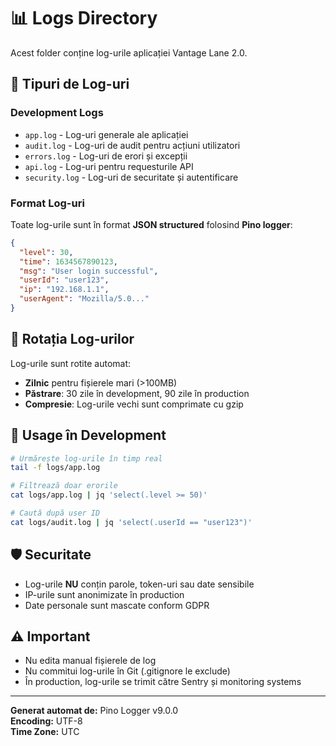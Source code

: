 # 📊 Logs Directory

Acest folder conține log-urile aplicației Vantage Lane 2.0.

## 📝 **Tipuri de Log-uri**

### **Development Logs**

- `app.log` - Log-uri generale ale aplicației
- `audit.log` - Log-uri de audit pentru acțiuni utilizatori
- `errors.log` - Log-uri de erori și excepții
- `api.log` - Log-uri pentru requesturile API
- `security.log` - Log-uri de securitate și autentificare

### **Format Log-uri**

Toate log-urile sunt în format **JSON structured** folosind **Pino logger**:

```json
{
  "level": 30,
  "time": 1634567890123,
  "msg": "User login successful",
  "userId": "user123",
  "ip": "192.168.1.1",
  "userAgent": "Mozilla/5.0..."
}
```

## 🔄 **Rotația Log-urilor**

Log-urile sunt rotite automat:

- **Zilnic** pentru fișierele mari (>100MB)
- **Păstrare**: 30 zile în development, 90 zile în production
- **Compresie**: Log-urile vechi sunt comprimate cu gzip

## 🚀 **Usage în Development**

```bash
# Urmărește log-urile în timp real
tail -f logs/app.log

# Filtrează doar erorile
cat logs/app.log | jq 'select(.level >= 50)'

# Caută după user ID
cat logs/audit.log | jq 'select(.userId == "user123")'
```

## 🛡️ **Securitate**

- Log-urile **NU** conțin parole, token-uri sau date sensibile
- IP-urile sunt anonimizate în production
- Date personale sunt mascate conform GDPR

## ⚠️ **Important**

- Nu edita manual fișierele de log
- Nu commitui log-urile în Git (.gitignore le exclude)
- În production, log-urile se trimit către Sentry și monitoring systems

---

**Generat automat de:** Pino Logger v9.0.0  
**Encoding:** UTF-8  
**Time Zone:** UTC

